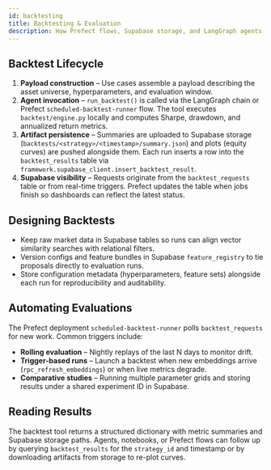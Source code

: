 ```yaml
---
id: backtesting
title: Backtesting & Evaluation
description: How Prefect flows, Supabase storage, and LangGraph agents coordinate strategy evaluation.
---
```


## Backtest Lifecycle

1. **Payload construction** – Use cases assemble a payload describing the asset universe, hyperparameters, and evaluation window.
2. **Agent invocation** – `run_backtest()` is called via the LangGraph chain or Prefect `scheduled-backtest-runner` flow. The tool
   executes `backtest/engine.py` locally and computes Sharpe, drawdown, and annualized return metrics.
3. **Artifact persistence** – Summaries are uploaded to Supabase storage (`backtests/<strategy>/<timestamp>/summary.json`) and
   plots (equity curves) are pushed alongside them. Each run inserts a row into the `backtest_results` table via
   `framework.supabase_client.insert_backtest_result`.
4. **Supabase visibility** – Requests originate from the `backtest_requests` table or from real-time triggers. Prefect updates the
   table when jobs finish so dashboards can reflect the latest status.

## Designing Backtests

- Keep raw market data in Supabase tables so runs can align vector similarity searches with relational filters.
- Version configs and feature bundles in Supabase `feature_registry` to tie proposals directly to evaluation runs.
- Store configuration metadata (hyperparameters, feature sets) alongside each run for reproducibility and auditability.

## Automating Evaluations

The Prefect deployment `scheduled-backtest-runner` polls `backtest_requests` for new work. Common triggers include:

- **Rolling evaluation** – Nightly replays of the last N days to monitor drift.
- **Trigger-based runs** – Launch a backtest when new embeddings arrive (`rpc_refresh_embeddings`) or when live metrics degrade.
- **Comparative studies** – Running multiple parameter grids and storing results under a shared experiment ID in Supabase.

## Reading Results

The backtest tool returns a structured dictionary with metric summaries and Supabase storage paths. Agents, notebooks, or Prefect
flows can follow up by querying `backtest_results` for the `strategy_id` and timestamp or by downloading artifacts from storage to
re-plot curves.
